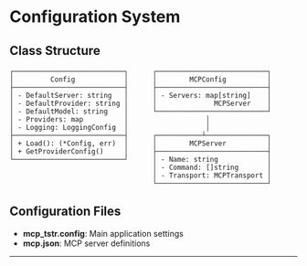 # Configuration System

## Class Structure

```
┌───────────────────────────┐      ┌───────────────────────────┐
│         Config            │      │        MCPConfig          │
├───────────────────────────┤      ├───────────────────────────┤
│ - DefaultServer: string   │      │ - Servers: map[string]    │
│ - DefaultProvider: string │      │              MCPServer    │
│ - DefaultModel: string    │      └───────────────────────────┘
│ - Providers: map          │                   │
│ - Logging: LoggingConfig  │                   │
├───────────────────────────┤      ┌───────────┴───────────────┐
│ + Load(): (*Config, err)  │      │        MCPServer          │
│ + GetProviderConfig()     │      ├───────────────────────────┤
└───────────────────────────┘      │ - Name: string            │
                                   │ - Command: []string       │
                                   │ - Transport: MCPTransport │
                                   └───────────────────────────┘
```

## Configuration Files
- **mcp_tstr.config**: Main application settings
- **mcp.json**: MCP server definitions

---
